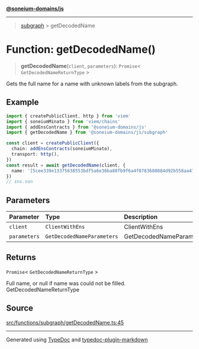 [**@soneium-domains/js**](../README.md)

---

> [subgraph](README.md) > getDecodedName

# Function: getDecodedName()

> **getDecodedName**(`client`, `parameters`): `Promise`\< `GetDecodedNameReturnType` \>

Gets the full name for a name with unknown labels from the subgraph.

## Example

```ts
import { createPublicClient, http } from 'viem'
import { soneiumMinato } from 'viem/chains'
import { addEnsContracts } from '@soneium-domains/js'
import { getDecodedName } from '@soneium-domains/js/subgraph'

const client = createPublicClient({
  chain: addEnsContracts(soneiumMinato),
  transport: http(),
})
const result = await getDecodedName(client, {
  name: '[5cee339e13375638553bdf5a6e36ba80fb9f6a4f0783680884d92b558aa471da].son',
})
// sns.son
```

## Parameters

| Parameter    | Type                       | Description              |
| :----------- | :------------------------- | :----------------------- |
| `client`     | `ClientWithEns`            | ClientWithEns            |
| `parameters` | `GetDecodedNameParameters` | GetDecodedNameParameters |

## Returns

`Promise`\< `GetDecodedNameReturnType` \>

Full name, or null if name was could not be filled. GetDecodedNameReturnType

## Source

[src/functions/subgraph/getDecodedName.ts:45](https://github.com/soneium-domains/soneium-domains-js/tree/main/src/functions/subgraph/getDecodedName.ts#L45)

---

Generated using [TypeDoc](https://typedoc.org/) and [typedoc-plugin-markdown](https://www.npmjs.com/package/typedoc-plugin-markdown)
